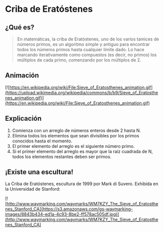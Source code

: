 # Criba de Eratóstenes

## ¿Qué es?

> En matemáticas, la criba de Eratóstenes, uno de los varios tamices de números primos, es un algoritmo simple y antiguo para encontrar todos los números primos hasta cualquier límite dado. Lo hace marcando iterativamente como compuestos (es decir, no primos) los múltiplos de cada primo, comenzando por los múltiplos de 2.

## Animación

[![https://en.wikipedia.org/wiki/File:Sieve_of_Eratosthenes_animation.gif](https://upload.wikimedia.org/wikipedia/commons/b/b9/Sieve_of_Eratosthenes_animation.gif)](https://en.wikipedia.org/wiki/File:Sieve_of_Eratosthenes_animation.gif)

## Explicación

1. Comienza con un arreglo de números enteros desde 2 hasta N.
2. Elimina todos los elementos que sean divisibles por los primos conocidos hasta el momento.
3. El primer elemento del arreglo es el siguiente número primo.
4. Si el primer elemento del arreglo es mayor que la raíz cuadrada de N, todos los elementos restantes deben ser primos.

## ¡Existe una escultura!

La Criba de Eratóstenes, escultura de 1999 por Mark di Suvero. Exhibida en la Universidad de Stanford:

[![http://www.waymarking.com/waymarks/WM7KZY_The_Sieve_of_Eratosthenes_Stanford_CA](https://s3.amazonaws.com/gs-waymarking-images/8843b434-ed1a-4c93-8be2-ff578ac505df.jpg)](http://www.waymarking.com/waymarks/WM7KZY_The_Sieve_of_Eratosthenes_Stanford_CA)
